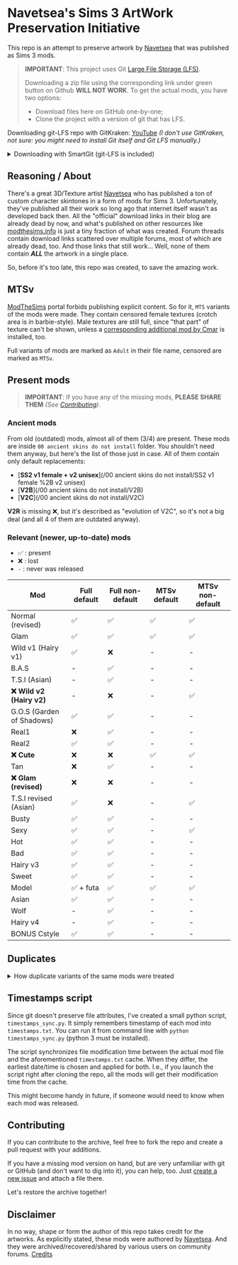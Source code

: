 # **Navetsea**'s Sims 3 ArtWork Preservation Initiative

This repo is an attempt to preserve artwork by [Navetsea](https://navetsea.blogspot.com/) that was published as Sims 3 mods.

> __IMPORTANT__: This project uses Git [Large File Storage (LFS)](https://git-lfs.github.com/).
> 
> Downloading a zip file using the corresponding link under green button on Github **WILL NOT WORK**. To get the actual mods, you have two options:
> 
> * Download files here on GitHub one-by-one;
> * Clone the project with a version of git that has LFS.

Downloading git-LFS repo with GitKraken: [YouTube](https://www.youtube.com/watch?v=S03EEusFxoI) _(I don't use GitKraken, not sure: you might need to install Git itself and Git LFS manually.)_

<details>
<summary>Downloading with SmartGit (git-LFS is included)</summary>

0. [Download SmartGit](https://www.syntevo.com/smartgit/download/) and install it / unpack portable version.
1. _**Repository > Clone**_. Specify the URL of this repo, available here (on GitHub) at the green `Code` button above. If you're not sure which one to use, select HTTPS.
2. Select `initial_pre-LFS` branch and specify local folder to save to. Finish the cloning process.
3. _**Local > LFS > Install...**_ > wait till LFS installation is complete _(it should say that in **Output** window; **Status bar** should say "Ready", "Done" or smth. similar)_.
4. Switch to the `main` branch _(double-click it under "origin", in **Branches** window)_.
5. Wait till it downloads the latest version of files. Done! ✅
</details>

## Reasoning / About
There's a great 3D/Texture artist [Navetsea](https://navetsea.blogspot.com/) who has published a ton of custom character skintones in a form of mods for Sims 3. Unfortunately, they've published all their work so long ago that internet itself wasn't as developed back then. All the "official" download links in their blog are already dead by now, and what's published on other resources like [modthesims.info](https://modthesims.info/d/479460/face-in-revised-default-amp-non-default-natural-realistic-style-skin.html) is just a tiny fraction of what was created. Forum threads contain download links scattered over multiple forums, most of which are already dead, too. And those links that still work... Well, none of them contain _**ALL**_ the artwork in a single place.

So, before it's too late, this repo was created, to save the amazing work.

## MTSv
[ModTheSims](https://modthesims.info/d/479460) portal forbids publishing explicit content. So for it, `MTS` variants of the mods were made. They contain censored female textures (crotch area is in barbie-style). Male textures are still full, since "that part" of texture can't be shown, unless a [corresponding additional mod by Cmar](http://sexysims.info/download.php?t=173718) is installed, too.

Full variants of mods are marked as `Adult` in their file name, censored are marked as `MTSv`.

## Present mods
> __IMPORTANT__: If you have any of the missing mods, **PLEASE SHARE THEM** *(See [Contributing](#contributing))*.

### Ancient mods
From old (outdated) mods, almost all of them (3/4) are present. These mods are inside `00 ancient skins do not install` folder. You shouldn't need them anyway, but here's the list of those just in case. All of them contain only default replacements:

- [**SS2 v1 female + v2 unisex**](/00 ancient skins do not install/SS2 v1 female %2B v2 unisex)
- [**V2B**](/00 ancient skins do not install/V2B)
- [**V2C**](/00 ancient skins do not install/V2C)

**V2R** is missing ❌, but it's described as "evolution of V2C", so it's not a big deal (and all 4 of them are outdated anyway).

### Relevant (newer, up-to-date) mods

- ✅ : present
- ❌ : lost
- `-` : never was released

| Mod                       | Full default | Full non-default | MTSv default | MTSv non-default |
| ------------------------- | ------------ | ---------------- | ------------ | ---------------- |
| Normal (revised)          | ✅            | ✅                | ✅            | ✅                |
| Glam                      | ✅            | ✅                | ✅            | ✅                |
| Wild v1 (Hairy v1)        | ✅            | ❌                | -            | -                |
| B.A.S                     | -            | ✅                | -            | -                |
| T.S.I (Asian)             | -            | ✅                | -            | -                |
| **❌ Wild v2 (Hairy v2)**  | -            | ❌                | -            | ✅                |
| G.O.S (Garden of Shadows) | ✅            | ✅                | -            | -                |
| Real1                     | ❌            | ✅                | -            | -                |
| Real2                     | ✅            | ✅                | -            | -                |
| **❌ Cute**                | ❌            | ❌                | ✅            | ✅                |
| Tan                       | ❌            | ✅                | -            | -                |
| **❌ Glam (revised)**      | ❌            | ❌                | -            | -                |
| T.S.I revised (Asian)     | ✅            | ❌                | -            | ✅                |
| Busty                     | ✅            | ✅                | -            | -                |
| Sexy                      | ✅            | ✅                | -            | ✅                |
| Hot                       | ✅            | ✅                | -            | -                |
| Bad                       | ✅            | ✅                | -            | -                |
| Hairy v3                  | ✅            | ✅                | -            | -                |
| Sweet                     | ✅            | ✅                | -            | -                |
| Model                     | ✅ + futa     | ✅                | ✅            | ✅                |
| Asian                     | ✅            | ✅                | -            | -                |
| Wolf                      | -            | ✅                | -            | -                |
| Hairy v4                  | -            | ✅                | -            | -                |
| BONUS Cstyle              | ✅            | ✅                | -            | -                |

## Duplicates
<details>
<summary>How duplicate variants of the same mods were treated</summary>

If you try to search for Navetsea's mods yourself, you'll soon discover that there are multiple different binary `.package` files for each mod in the internet. It's unclear what's the difference between them and which one you should choose.

Therefore, I have downloaded all the possible variations of Navetsea's mods that I was able to find and I manually compared them. First, with bit-to-bit comparison. Then, using s3pe v14-0222-1852 I've actually extracted their contents (the textures themselves) and compared those.
When a bunch of duplicates were found, I've chosen the file with the smallest size. As far as I managed to learn it myself, `.package` file is basically just an archive. So if two files have exactly the same contents, they are effectively the same mod. The smaller one is just compressed better.

Feel free to correct me if I got it wrong (other, bigger versions of each file are kept in git history anyway).

Everything from all the following links is already in this repo - in one way or another:

- All the mods available for download on modthesims.info
- The main archive by [wapitawg](https://www.loverslab.com/profile/577239-wapitawg/):
	
	- https://www.loverslab.com/topic/177185-navetsea-face-in-skins-collection-25-skins-in-default-and-non-default-versions/
	
	- https://mega.nz/folder/UgBCwbpQ#le0T3O2UCryBMo8qziB3Dg
- https://www.loverslab.com/topic/77817-navetsea-skins/#comment-1897886 / http://www.mediafire.com/download/cd33i3frcw22uf3/navetsea_skins.rar
- https://www.loverslab.com/topic/77817-navetsea-skins/#comment-1897886 / https://www.mediafire.com/folder/ta2jxwevxenqs/navetsea_skins
- https://www.loverslab.com/topic/77817-navetsea-skins/#comment-1899629 / http://simfileshare.net/download/144124/
- https://www.loverslab.com/topic/77817-navetsea-skins/#comment-2152693
- https://www.loverslab.com/topic/77817-navetsea-skins/#comment-2158835
- https://www.loverslab.com/topic/77817-navetsea-skins/page/2/#comment-3253139

- https://modthesims.info/showthread.php?p=4616774#post4616774 / https://www.mediafire.com/file/4m5p4gspeyhg6k7/navetsea_F-IN_TS3_Adult_real2_default.7z/file
- https://modthesims.info/showthread.php?p=5095588#post5095588 / https://www.mediafire.com/file/7jwx7l5jye4sdmd/navetseaF-INTS3MTSvcutenondefault.7z/file
- https://modthesims.info/showthread.php?p=5175045#post5175045 / http://depositfiles.com/files/vtcqxi5nx
- https://modthesims.info/showthread.php?p=5441275#post5441275 / https://mega.nz/#!3J8wGKZS!qMpsqvqjprPyGhfUlbJyqGG96I7fJzZygeDyFBWrwwI

</details>

## Timestamps script
Since git doesn't preserve file attributes, I've created a small python script, `timestamps_sync.py`.
It simply remembers timestamp of each mod into `timestamps.txt`. You can run it from command line with `python timestamps_sync.py` (python 3 must be installed).

The script synchronizes file modification time between the actual mod file and the aforementioned `timestamps.txt` cache. When they differ, the earliest date/time is chosen and applied for both. I.e., if you launch the script right after cloning the repo, all the mods will get their modification time from the cache.

This might become handy in future, if someone would need to know when each mod was released.

## Contributing
If you can contribute to the archive, feel free to fork the repo and create a pull request with your additions.

If you have a missing mod version on hand, but are very unfamiliar with git or GitHub (and don't want to dig into it), you can help, too. Just [create a new issue](../../issues) and attach a file there.

Let's restore the archive together!

## Disclaimer
In no way, shape or form the author of this repo takes credit for the artworks. As explicitly stated, these mods were authored by [Navetsea](https://navetsea.blogspot.com/). And they were archived/recovered/shared by various users on community forums. [Credits](/CREDITS.md)
